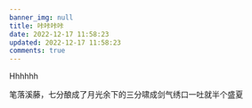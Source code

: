 ```yaml
---
banner_img: null
title: 咔咔咔咔
date: 2022-12-17 11:58:23
updated: 2022-12-17 11:58:23
comments: true
---
```

Hhhhhh

笔落溪藤，七分酿成了月光余下的三分啸成剑气绣口一吐就半个盛夏